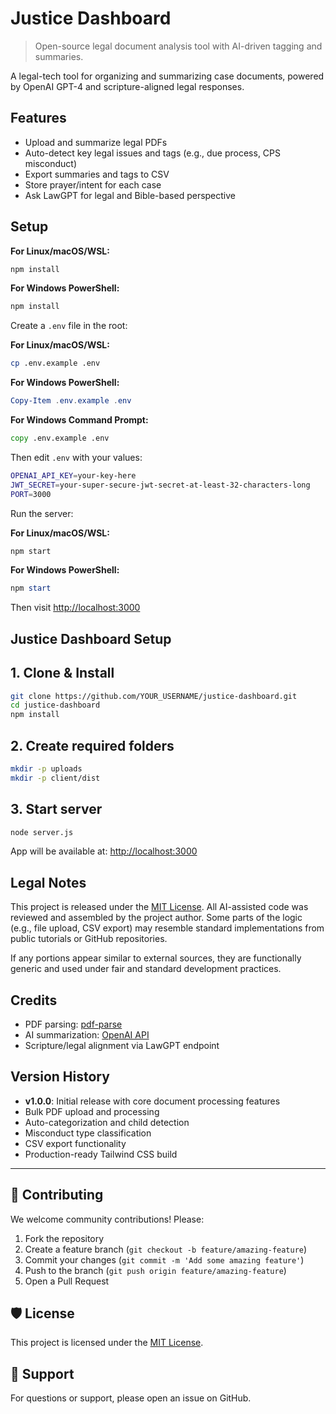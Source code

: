 # Justice Dashboard

> Open-source legal document analysis tool with AI-driven tagging and summaries.

A legal-tech tool for organizing and summarizing case documents, powered by OpenAI GPT-4 and scripture-aligned legal responses.

## Features

- Upload and summarize legal PDFs
- Auto-detect key legal issues and tags (e.g., due process, CPS misconduct)
- Export summaries and tags to CSV
- Store prayer/intent for each case
- Ask LawGPT for legal and Bible-based perspective

## Setup

**For Linux/macOS/WSL:**

```bash
npm install
```

**For Windows PowerShell:**

```powershell
npm install
```

Create a `.env` file in the root:

**For Linux/macOS/WSL:**

```bash
cp .env.example .env
```

**For Windows PowerShell:**

```powershell
Copy-Item .env.example .env
```

**For Windows Command Prompt:**

```cmd
copy .env.example .env
```

Then edit `.env` with your values:

```bash
OPENAI_API_KEY=your-key-here
JWT_SECRET=your-super-secure-jwt-secret-at-least-32-characters-long
PORT=3000
```

Run the server:

**For Linux/macOS/WSL:**

```bash
npm start
```

**For Windows PowerShell:**

```powershell
npm start
```

Then visit <http://localhost:3000>

## Justice Dashboard Setup

## 1. Clone & Install

```bash
git clone https://github.com/YOUR_USERNAME/justice-dashboard.git
cd justice-dashboard
npm install
```

## 2. Create required folders

```bash
mkdir -p uploads
mkdir -p client/dist
```

## 3. Start server

```bash
node server.js
```

App will be available at: [http://localhost:3000](http://localhost:3000)

## Legal Notes

This project is released under the [MIT License](./LICENSE).
All AI-assisted code was reviewed and assembled by the project author.
Some parts of the logic (e.g., file upload, CSV export) may resemble standard implementations from public tutorials or GitHub repositories.

If any portions appear similar to external sources, they are functionally generic and used under fair and standard development practices.

## Credits

- PDF parsing: [pdf-parse](https://www.npmjs.com/package/pdf-parse)
- AI summarization: [OpenAI API](https://platform.openai.com/)
- Scripture/legal alignment via LawGPT endpoint

## Version History

- **v1.0.0**: Initial release with core document processing features
- Bulk PDF upload and processing
- Auto-categorization and child detection
- Misconduct type classification
- CSV export functionality
- Production-ready Tailwind CSS build

---

## 🤝 Contributing

We welcome community contributions! Please:

1. Fork the repository
2. Create a feature branch (`git checkout -b feature/amazing-feature`)
3. Commit your changes (`git commit -m 'Add some amazing feature'`)
4. Push to the branch (`git push origin feature/amazing-feature`)
5. Open a Pull Request

## 🛡 License

This project is licensed under the [MIT License](LICENSE).

## 📧 Support

For questions or support, please open an issue on GitHub.

